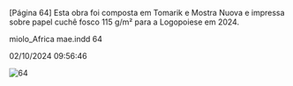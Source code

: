 [Página 64]
Esta obra foi composta em Tomarik e Mostra Nuova
e impressa sobre papel cuchê fosco 115 g/m²
para a Logopoiese em 2024.

miolo_Africa mae.indd 64

02/10/2024 09:56:46

![64](./img/page_64-01.jpg)

